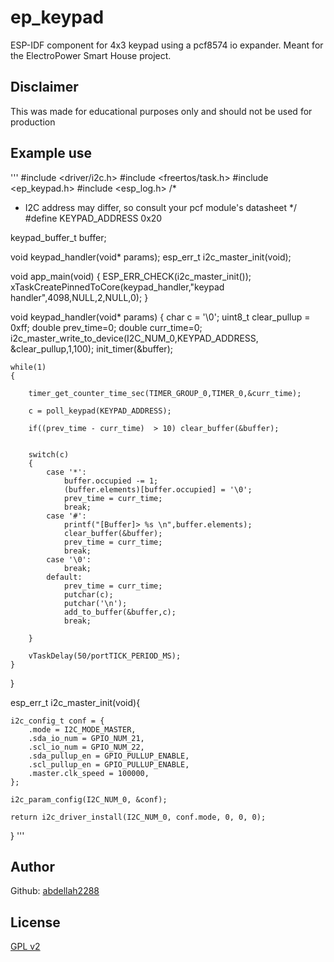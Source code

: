 # ep_keypad
ESP-IDF component for 4x3 keypad using a pcf8574 io expander. Meant for the ElectroPower Smart House project.
## Disclaimer
This was made for educational purposes only and should not be used for production
## Example use
'''
#include <driver/i2c.h>
#include <freertos/task.h>
#include <ep_keypad.h>
#include <esp_log.h>
/*
*   I2C address may differ, so consult your pcf module's datasheet
*/
#define KEYPAD_ADDRESS 0x20

keypad_buffer_t	buffer;

void keypad_handler(void* params);
esp_err_t i2c_master_init(void);

void app_main(void)
{
    ESP_ERR_CHECK(i2c_master_init());
    xTaskCreatePinnedToCore(keypad_handler,"keypad handler",4098,NULL,2,NULL,0);
}


void keypad_handler(void* params)
{
	char c = '\0';
	uint8_t clear_pullup = 0xff;
	double prev_time=0;
	double curr_time=0;
	i2c_master_write_to_device(I2C_NUM_0,KEYPAD_ADDRESS, &clear_pullup,1,100);
	init_timer(&buffer);

	while(1)
    {

		timer_get_counter_time_sec(TIMER_GROUP_0,TIMER_0,&curr_time);

		c = poll_keypad(KEYPAD_ADDRESS);

		if((prev_time - curr_time)  > 10) clear_buffer(&buffer);


		switch(c)
		{
			case '*':
				buffer.occupied -= 1;
				(buffer.elements)[buffer.occupied] = '\0';
				prev_time = curr_time;
				break;
			case '#':
				printf("[Buffer]> %s \n",buffer.elements);
				clear_buffer(&buffer);
				prev_time = curr_time;
				break;
			case '\0':
				break;
			default:
				prev_time = curr_time;
                putchar(c);
                putchar('\n');
				add_to_buffer(&buffer,c);
				break;

		}

    	vTaskDelay(50/portTICK_PERIOD_MS);
    }
}

esp_err_t i2c_master_init(void){

    i2c_config_t conf = {
        .mode = I2C_MODE_MASTER,
        .sda_io_num = GPIO_NUM_21,
        .scl_io_num = GPIO_NUM_22,
        .sda_pullup_en = GPIO_PULLUP_ENABLE,
        .scl_pullup_en = GPIO_PULLUP_ENABLE,
        .master.clk_speed = 100000,
    };

    i2c_param_config(I2C_NUM_0, &conf);

    return i2c_driver_install(I2C_NUM_0, conf.mode, 0, 0, 0);
}
''' 
## Author
Github: [abdellah2288](https://github.com/abdellah2288)
## License
[GPL v2](https://www.gnu.org/licenses/old-licenses/gpl-2.0.txt)
